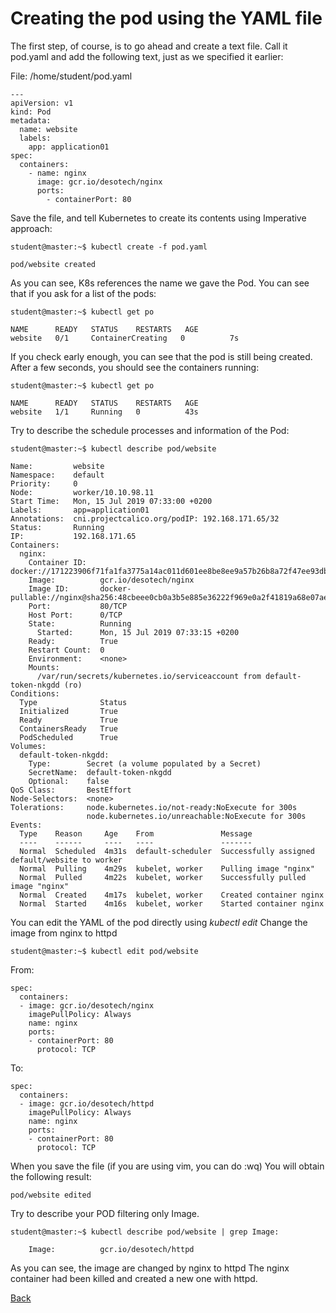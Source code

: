 # Creating the pod using the YAML file

The first step, of course, is to go ahead and create a text file. Call it pod.yaml and add the following text, just as we specified it earlier:

File: /home/student/pod.yaml

```
---
apiVersion: v1
kind: Pod
metadata:
  name: website
  labels:
    app: application01
spec:
  containers:
    - name: nginx
      image: gcr.io/desotech/nginx
      ports:
        - containerPort: 80
```

Save the file, and tell Kubernetes to create its contents using Imperative approach:
```
student@master:~$ kubectl create -f pod.yaml
```
```
pod/website created
```

As you can see, K8s references the name we gave the Pod. You can see that if you ask for a list of the pods:
```
student@master:~$ kubectl get po
```
```
NAME      READY   STATUS    RESTARTS   AGE
website   0/1     ContainerCreating   0          7s
```
If you check early enough, you can see that the pod is still being created. After a few seconds, you should see the containers running:
```
student@master:~$ kubectl get po
```
```
NAME      READY   STATUS    RESTARTS   AGE
website   1/1     Running   0          43s
```

Try to describe the schedule processes and information of the Pod:
```
student@master:~$ kubectl describe pod/website
```
```
Name:         website
Namespace:    default
Priority:     0
Node:         worker/10.10.98.11
Start Time:   Mon, 15 Jul 2019 07:33:00 +0200
Labels:       app=application01
Annotations:  cni.projectcalico.org/podIP: 192.168.171.65/32
Status:       Running
IP:           192.168.171.65
Containers:
  nginx:
    Container ID:   docker://171223906f71fa1fa3775a14ac011d601ee8be8ee9a57b26b8a72f47ee93db6d
    Image:          gcr.io/desotech/nginx
    Image ID:       docker-pullable://nginx@sha256:48cbeee0cb0a3b5e885e36222f969e0a2f41819a68e07aeb6631ca7cb356fed1
    Port:           80/TCP
    Host Port:      0/TCP
    State:          Running
      Started:      Mon, 15 Jul 2019 07:33:15 +0200
    Ready:          True
    Restart Count:  0
    Environment:    <none>
    Mounts:
      /var/run/secrets/kubernetes.io/serviceaccount from default-token-nkgdd (ro)
Conditions:
  Type              Status
  Initialized       True
  Ready             True
  ContainersReady   True
  PodScheduled      True
Volumes:
  default-token-nkgdd:
    Type:        Secret (a volume populated by a Secret)
    SecretName:  default-token-nkgdd
    Optional:    false
QoS Class:       BestEffort
Node-Selectors:  <none>
Tolerations:     node.kubernetes.io/not-ready:NoExecute for 300s
                 node.kubernetes.io/unreachable:NoExecute for 300s
Events:
  Type    Reason     Age    From               Message
  ----    ------     ----   ----               -------
  Normal  Scheduled  4m31s  default-scheduler  Successfully assigned default/website to worker
  Normal  Pulling    4m29s  kubelet, worker    Pulling image "nginx"
  Normal  Pulled     4m22s  kubelet, worker    Successfully pulled image "nginx"
  Normal  Created    4m17s  kubelet, worker    Created container nginx
  Normal  Started    4m16s  kubelet, worker    Started container nginx
```

You can edit the YAML of the pod directly using *kubectl edit*
Change the image from nginx to httpd
```
student@master:~$ kubectl edit pod/website
```

From:
```
spec:
  containers:
  - image: gcr.io/desotech/nginx
    imagePullPolicy: Always
    name: nginx
    ports:
    - containerPort: 80
      protocol: TCP
```
To:
```
spec:
  containers:
  - image: gcr.io/desotech/httpd
    imagePullPolicy: Always
    name: nginx
    ports:
    - containerPort: 80
      protocol: TCP
```     

When you save the file (if you are using vim, you can do :wq)
You will obtain the following result:
```   
pod/website edited
```
Try to describe your POD filtering only Image.

```
student@master:~$ kubectl describe pod/website | grep Image:
```
```
    Image:          gcr.io/desotech/httpd
```
As you can see, the image are changed by nginx to httpd
The nginx container had been killed and created a new one with httpd.

[Back](lab02.md)
